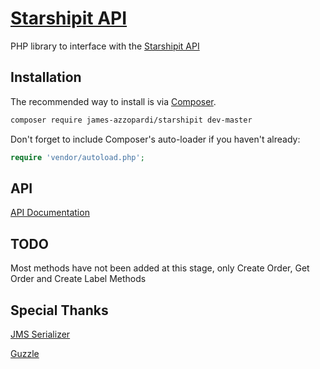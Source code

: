 [Starshipit API](https://developers.starshipit.com/)
=======================

PHP library to interface with the [Starshipit API](https://developers.starshipit.com/)

## Installation

The recommended way to install is via [Composer](http://getcomposer.org).


```bash
composer require james-azzopardi/starshipit dev-master
```

Don't forget to include Composer's auto-loader if you haven't already:

```php
require 'vendor/autoload.php';
```

## API
[API Documentation](https://developers.starshipit.com/docs/services/58e5bb041164fe12c0b94ff1/operations/create-order)

## TODO

Most methods have not been added at this stage, only Create Order, Get Order and Create Label Methods

## Special Thanks

[JMS Serializer](https://github.com/schmittjoh/serializer)

[Guzzle](https://github.com/guzzle/guzzle)

